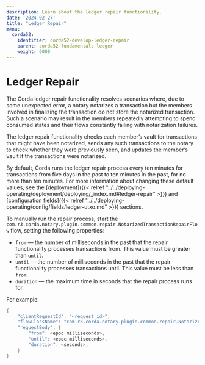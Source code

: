 ```yaml
---
description: Learn about the ledger repair functionality.
date: '2024-02-27'
title: "Ledger Repair"
menu:
  corda52:
    identifier: corda52-develop-ledger-repair
    parent: corda52-fundamentals-ledger
    weight: 6000
---
```


# Ledger Repair

The Corda ledger repair functionality resolves scenarios where, due to some unexpected error, a notary notarizes a transaction but the members involved in finalizing the transaction do not store the notarized transaction. Such a scenario may result in the members repeatedly attempting to spend consumed states and their flows constantly failing with notarization failures.

The ledger repair functionality checks each member’s vault for transactions that might have been notarized, sends any such transactions to the notary to check whether they were previously seen, and updates the member’s vault if the transactions were notarized.

By default, Corda runs the ledger repair process every ten minutes for transactions from five days in the past to ten minutes in the past, for no more than ten minutes. For more information about changing these default values, see the [deployment]({{< relref "../../deploying-operating/deployment/deploying/_index.md#ledger-repair" >}}) and [configuration fields]({{< relref "../../deploying-operating/config/fields/ledger-utxo.md" >}}) sections.

To manually run the repair process, start the `com.r3.corda.notary.plugin.common.repair.NotarizedTransactionRepairFlow` flow, setting the following properties:

* `from` — the number of milliseconds in the past that the repair functionality processes transactions from. This value must be greater than `until`.
* `until` — the number of milliseconds in the past that the repair functionality processes transactions until. This value must be less than `from`.
* `duration` — the maximum time in seconds that the repair process runs for.

For example:

```kotlin
{
    "clientRequestId": "<request id>",
    "flowClassName": "com.r3.corda.notary.plugin.common.repair.NotarizedTransactionRepairFlow",
    "requestBody": {
        "from": <epoc milliseconds>,
        "until": <epoc milliseconds>,
        "duration": <seconds>,
    }
}
```
